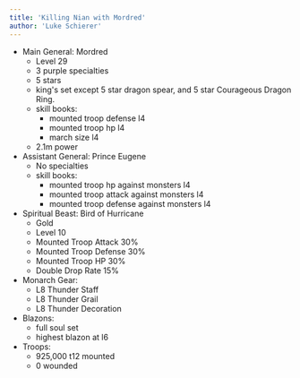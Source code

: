 ```yaml
---
title: 'Killing Nian with Mordred'
author: 'Luke Schierer'
---
```


- Main General: Mordred
  - Level 29
  - 3 purple specialties
  - 5 stars
  - king's set except 5 star dragon spear, and 5 star Courageous Dragon Ring.
  - skill books:
    - mounted troop defense l4
    - mounted troop hp l4
    - march size l4
  - 2.1m power
- Assistant General: Prince Eugene
  - No specialties
  - skill books:
    - mounted troop hp against monsters l4
    - mounted troop attack against monsters l4
    - mounted troop defense against monsters l4
- Spiritual Beast: Bird of Hurricane
  - Gold
  - Level 10
  - Mounted Troop Attack 30%
  - Mounted Troop Defense 30%
  - Mounted Troop HP 30%
  - Double Drop Rate 15%
- Monarch Gear:
  - L8 Thunder Staff
  - L8 Thunder Grail
  - L8 Thunder Decoration
- Blazons:
  - full soul set
  - highest blazon at l6
- Troops:
  - 925,000 t12 mounted
  - 0 wounded
